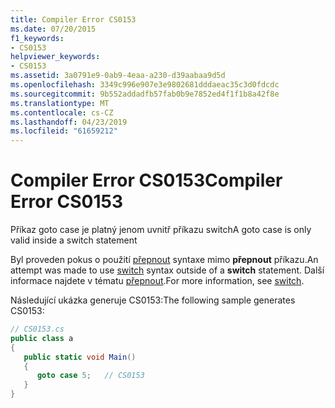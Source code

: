 ```yaml
---
title: Compiler Error CS0153
ms.date: 07/20/2015
f1_keywords:
- CS0153
helpviewer_keywords:
- CS0153
ms.assetid: 3a0791e9-0ab9-4eaa-a230-d39aabaa9d5d
ms.openlocfilehash: 3349c996e907e3e9802681dddaeac35c3d0fdcdc
ms.sourcegitcommit: 9b552addadfb57fab0b9e7852ed4f1f1b8a42f8e
ms.translationtype: MT
ms.contentlocale: cs-CZ
ms.lasthandoff: 04/23/2019
ms.locfileid: "61659212"
---
```

# <a name="compiler-error-cs0153"></a><span data-ttu-id="41b26-102">Compiler Error CS0153</span><span class="sxs-lookup"><span data-stu-id="41b26-102">Compiler Error CS0153</span></span>
<span data-ttu-id="41b26-103">Příkaz goto case je platný jenom uvnitř příkazu switch</span><span class="sxs-lookup"><span data-stu-id="41b26-103">A goto case is only valid inside a switch statement</span></span>  
  
 <span data-ttu-id="41b26-104">Byl proveden pokus o použití [přepnout](../../csharp/language-reference/keywords/switch.md) syntaxe mimo **přepnout** příkazu.</span><span class="sxs-lookup"><span data-stu-id="41b26-104">An attempt was made to use [switch](../../csharp/language-reference/keywords/switch.md) syntax outside of a **switch** statement.</span></span> <span data-ttu-id="41b26-105">Další informace najdete v tématu [přepnout](../../csharp/language-reference/keywords/switch.md).</span><span class="sxs-lookup"><span data-stu-id="41b26-105">For more information, see [switch](../../csharp/language-reference/keywords/switch.md).</span></span>  
  
 <span data-ttu-id="41b26-106">Následující ukázka generuje CS0153:</span><span class="sxs-lookup"><span data-stu-id="41b26-106">The following sample generates CS0153:</span></span>  
  
```csharp  
// CS0153.cs  
public class a  
{  
   public static void Main()  
   {  
      goto case 5;   // CS0153  
   }  
}  
```
